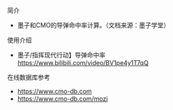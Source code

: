 简介

- 墨子和CMO的导弹命中率计算。（文档来源：墨子学堂）

使用介绍

- 墨子/指挥现代行动】导弹命中率 https://www.bilibili.com/video/BV1pe4y1T7qQ

在线数据库参考

- https://www.cmo-db.com
- https://www.cmo-db.com/mozi
